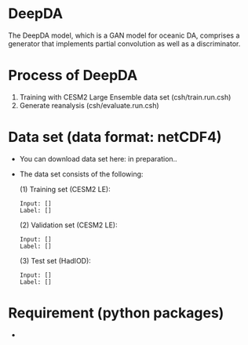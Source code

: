 # DeepDA

The DeepDA model, which is a GAN model for oceanic DA, comprises a generator that implements partial convolution as well as a discriminator.

# Process of DeepDA

  1. Training with CESM2 Large Ensemble data set (csh/train.run.csh)
  2. Generate reanalysis (csh/evaluate.run.csh)

# Data set (data format: netCDF4)

  - You can download data set here: in preparation..
  
  - The data set consists of the following:
  
    (1) Training set (CESM2 LE):
        
        Input: []
        Label: []
        
    (2) Validation set (CESM2 LE):
        
        Input: []
        Label: []
        
    (3) Test set (HadIOD):
        
        Input: []
        Label: []

# Requirement (python packages)

  -

